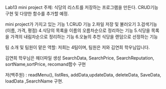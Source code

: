 Lab13
mini project 주제: 식당의 리스트를 저장하는 프로그램을 만든다. CRUD기능구현 및 다양한 함수를 추가할 예정.

mini project가 가지고 있는 기능 1.CRUD 기능 2.파일 저장 및 불러오기 3.검색기능(이름, 가격, 평점) 4.식당의 목록을 이름의 오름차순으로 정리하는 기능 5.식당을 목록을 가격의 내림차순으로 정리하는 기능 6.오늘의 추천 식당을 랜덤으로 선정하는 기능

팀 소개 및 팀원이 맡은 역할: 저희는 4팀이며, 팀원은 저와 김연희 학우님입니다.

김연희 학우님은 헤더파일 생성 SearchData, SearchPrice, SearchReputation, sortName,sortPrice, recomand함수 구현

저(백주원) : readMenu(), listRes, addData,updateData, deleteData, SaveData, loadData ,SearchName 구현.

